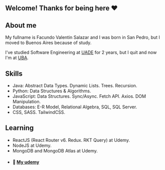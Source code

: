 ## Welcome! Thanks for being here ❤️

## About me
My fullname is Facundo Valentin Salazar and I was born in San Pedro, but I moved to Buenos Aires because of study.

I've studied Software Engineering at <a href="https://www.uade.edu.ar/" target="_blank">UADE</a> for 2 years, but I quit and now I'm at <a href="https://www.uba.ar" target="_blank">UBA</a>.

## Skills
- Java: Abstract Data Types. Dynamic Lists. Trees. Recursion.
- Python: Data Structures & Algorithms.
- JavaScript: Data Structures. Sync/Async. Fetch API. Axios. DOM Manipulation.
- Databases: E-R Model, Relational Algebra, SQL, SQL Server.
- CSS, SASS. TailwindCSS.

## Learning
- ReactJS (React Router v6. Redux. RKT Query) at Udemy.
- NodeJS at Udemy.
- MongoDB and MongoDB Atlas at Udemy.
- #### 📕 <a href="https://www.udemy.com/user/facundo-valentin-salazar-2/" target="_blank"> My udemy </a>
